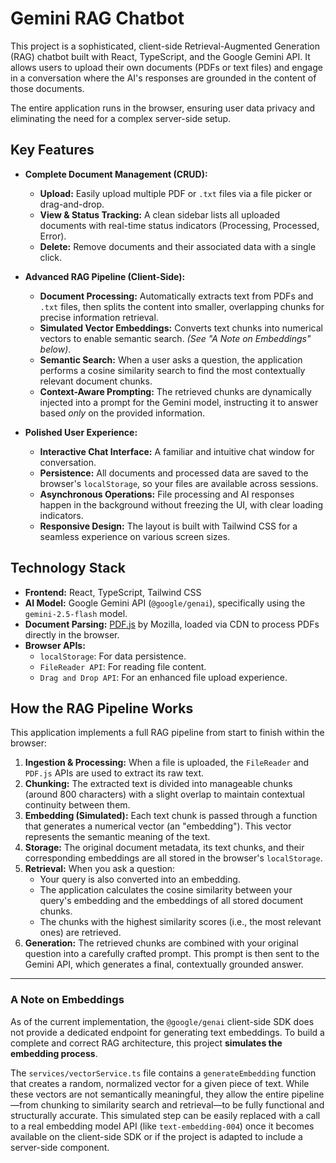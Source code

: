 # Gemini RAG Chatbot

This project is a sophisticated, client-side Retrieval-Augmented Generation (RAG) chatbot built with React, TypeScript, and the Google Gemini API. It allows users to upload their own documents (PDFs or text files) and engage in a conversation where the AI's responses are grounded in the content of those documents.

The entire application runs in the browser, ensuring user data privacy and eliminating the need for a complex server-side setup.

## Key Features

- **Complete Document Management (CRUD):**
  - **Upload:** Easily upload multiple PDF or `.txt` files via a file picker or drag-and-drop.
  - **View & Status Tracking:** A clean sidebar lists all uploaded documents with real-time status indicators (Processing, Processed, Error).
  - **Delete:** Remove documents and their associated data with a single click.

- **Advanced RAG Pipeline (Client-Side):**
  - **Document Processing:** Automatically extracts text from PDFs and `.txt` files, then splits the content into smaller, overlapping chunks for precise information retrieval.
  - **Simulated Vector Embeddings:** Converts text chunks into numerical vectors to enable semantic search. *(See "A Note on Embeddings" below)*.
  - **Semantic Search:** When a user asks a question, the application performs a cosine similarity search to find the most contextually relevant document chunks.
  - **Context-Aware Prompting:** The retrieved chunks are dynamically injected into a prompt for the Gemini model, instructing it to answer based *only* on the provided information.

- **Polished User Experience:**
  - **Interactive Chat Interface:** A familiar and intuitive chat window for conversation.
  - **Persistence:** All documents and processed data are saved to the browser's `localStorage`, so your files are available across sessions.
  - **Asynchronous Operations:** File processing and AI responses happen in the background without freezing the UI, with clear loading indicators.
  - **Responsive Design:** The layout is built with Tailwind CSS for a seamless experience on various screen sizes.

## Technology Stack

- **Frontend:** React, TypeScript, Tailwind CSS
- **AI Model:** Google Gemini API (`@google/genai`), specifically using the `gemini-2.5-flash` model.
- **Document Parsing:** [PDF.js](https://mozilla.github.io/pdf.js/) by Mozilla, loaded via CDN to process PDFs directly in the browser.
- **Browser APIs:**
  - `localStorage`: For data persistence.
  - `FileReader API`: For reading file content.
  - `Drag and Drop API`: For an enhanced file upload experience.

## How the RAG Pipeline Works

This application implements a full RAG pipeline from start to finish within the browser:

1.  **Ingestion & Processing:** When a file is uploaded, the `FileReader` and `PDF.js` APIs are used to extract its raw text.
2.  **Chunking:** The extracted text is divided into manageable chunks (around 800 characters) with a slight overlap to maintain contextual continuity between them.
3.  **Embedding (Simulated):** Each text chunk is passed through a function that generates a numerical vector (an "embedding"). This vector represents the semantic meaning of the text.
4.  **Storage:** The original document metadata, its text chunks, and their corresponding embeddings are all stored in the browser's `localStorage`.
5.  **Retrieval:** When you ask a question:
    - Your query is also converted into an embedding.
    - The application calculates the cosine similarity between your query's embedding and the embeddings of all stored document chunks.
    - The chunks with the highest similarity scores (i.e., the most relevant ones) are retrieved.
6.  **Generation:** The retrieved chunks are combined with your original question into a carefully crafted prompt. This prompt is then sent to the Gemini API, which generates a final, contextually grounded answer.

---

### A Note on Embeddings

As of the current implementation, the `@google/genai` client-side SDK does not provide a dedicated endpoint for generating text embeddings. To build a complete and correct RAG architecture, this project **simulates the embedding process**.

The `services/vectorService.ts` file contains a `generateEmbedding` function that creates a random, normalized vector for a given piece of text. While these vectors are not semantically meaningful, they allow the entire pipeline—from chunking to similarity search and retrieval—to be fully functional and structurally accurate. This simulated step can be easily replaced with a call to a real embedding model API (like `text-embedding-004`) once it becomes available on the client-side SDK or if the project is adapted to include a server-side component.
